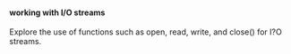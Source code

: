 #### working with I/O streams
Explore the use of functions such as open, read, write, and close() for I?O
streams.

